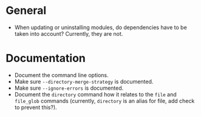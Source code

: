 # General
- When updating or uninstalling modules, do dependencies have to be taken into
    account? Currently, they are not.

# Documentation
- Document the command line options.
- Make sure `--directory-merge-strategy` is documented.
- Make sure `--ignore-errors` is documented.
- Document the `directory` command how it relates to the `file` and `file_glob`
  commands (currently, `directory` is an alias for file, add check to prevent
  this?).
